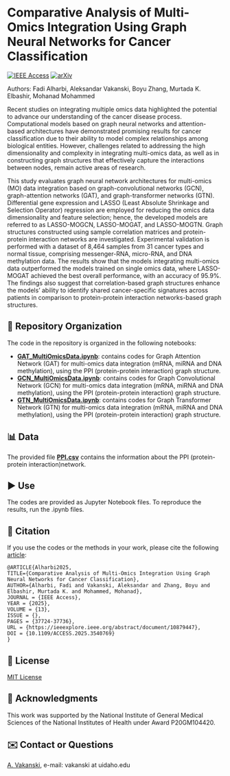 # Comparative Analysis of Multi-Omics Integration Using Graph Neural Networks for Cancer Classification

[![IEEE Access](https://img.shields.io/badge/IEEE_Access-10.1109/ACCESS.2025.3540769-blue.svg)](https://doi.org/10.1109/ACCESS.2025.3540769)  [![arXiv](https://img.shields.io/badge/arXiv-2410.05325-b31b1b)](https://arxiv.org/abs/2410.05325)

Authors: Fadi Alharbi, Aleksandar Vakanski, Boyu Zhang, Murtada K. Elbashir, Mohanad Mohammed

Recent studies on integrating multiple omics data highlighted the potential to advance our understanding of the cancer disease process. Computational models based on graph neural networks and attention-based architectures have demonstrated promising results for cancer classification due to their ability to model complex relationships among biological entities. However, challenges related to addressing the high dimensionality and complexity in integrating multi-omics data, as well as in constructing graph structures that effectively capture the interactions between nodes, remain active areas of research. 

This study evaluates graph neural network architectures for multi-omics (MO) data integration based on graph-convolutional networks (GCN), graph-attention networks (GAT), and graph-transformer networks (GTN). Differential gene expression and LASSO (Least Absolute Shrinkage and Selection Operator) regression are employed for reducing the omics data dimensionality and feature selection; hence, the developed models are referred to as LASSO-MOGCN, LASSO-MOGAT, and LASSO-MOGTN. Graph structures constructed using sample correlation matrices and protein-protein interaction networks are investigated. Experimental validation is performed with a dataset of 8,464 samples from 31 cancer types and normal tissue, comprising messenger-RNA, micro-RNA, and DNA methylation data. The results show that the models integrating multi-omics data outperformed the models trained on single omics data, where LASSO-MOGAT achieved the best overall performance, with an accuracy of 95.9%. The findings also suggest that correlation-based graph structures enhance the models’ ability to identify shared cancer-specific signatures across patients in comparison to protein-protein interaction networks-based graph structures.

## 📁 Repository Organization
The code in the repository is organized in the following notebooks:
- [**GAT_MultiOmicsData.ipynb**](Code/GAT_MultiOmicsData.ipynb): contains codes for Graph Attention Network (GAT) for multi-omics data integration (mRNA, miRNA and DNA methylation), using the PPI (protein-protein interaction) graph structure.
- [**GCN_MultiOmicsData.ipynb**](Code/GCN_MultiOmicsData.ipynb): contains codes for Graph Convolutional Network (GCN) for multi-omics data integration (mRNA, miRNA and DNA methylation), using the PPI (protein-protein interaction) graph structure.
- [**GTN_MultiOmicsData.ipynb**](Code/GTN_MultiOmicsData.ipynb): contains codes for Graph Transformer Network (GTN) for multi-omics data integration (mRNA, miRNA and DNA methylation), using the PPI (protein-protein interaction) graph structure.

## 📊 Data
The provided file [**PPI.csv**](Data/PPI.csv) contains the information about the PPI (protein-protein interaction)network. 

## ▶️ Use
The codes are provided as Jupyter Notebook files. To reproduce the results, run the .ipynb files. 

## 📖 Citation
If you use the codes or the methods in your work, please cite the following <a href="https://ieeexplore.ieee.org/abstract/document/10879447">article</a>:   

    @ARTICLE{Alharbi2025,
    TITLE={Comparative Analysis of Multi-Omics Integration Using Graph Neural Networks for Cancer Classification},
    AUTHOR={Alharbi, Fadi and Vakanski, Aleksandar and Zhang, Boyu and Elbashir, Murtada K. and Mohammed, Mohanad},
    JOURNAL = {IEEE Access},
    YEAR = {2025},
    VOLUME = {13},
    ISSUE = {},
    PAGES = {37724-37736},
    URL = {https://ieeexplore.ieee.org/abstract/document/10879447},
    DOI = {10.1109/ACCESS.2025.3540769}
    }

## 🚩 License
<a href="License - MIT.txt">MIT License</a>

## 👏 Acknowledgments
This work was supported by the National Institute of General Medical Sciences of the National Institutes of Health under Award P20GM104420.
 
## ✉️ Contact or Questions
<a href="https://www.webpages.uidaho.edu/vakanski/">A. Vakanski</a>, e-mail: vakanski at uidaho.edu

